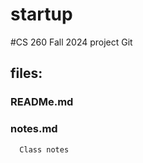 # startup

#CS 260 Fall 2024 project Git

## files:
### READMe.md

### notes.md
      Class notes


